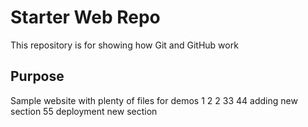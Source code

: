 # Starter Web Repo

This repository is for showing how Git and GitHub work

## Purpose

Sample website with plenty of files for demos
 1
 2
 2
 33
 44
 adding new section
 55
 deployment
 new section

